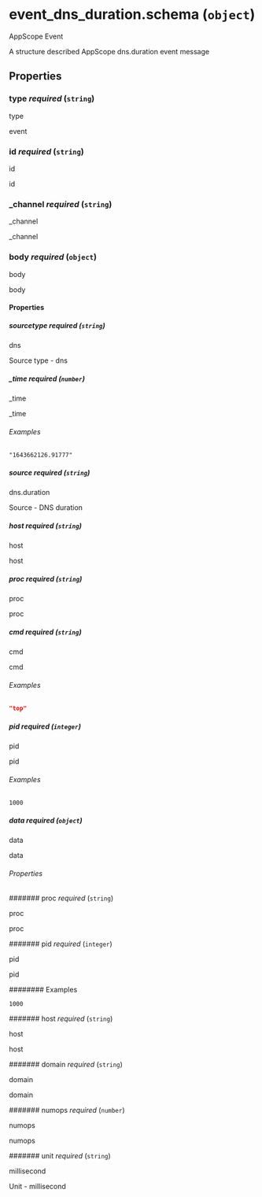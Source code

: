 # event_dns_duration.schema (`object`)

AppScope Event

A structure described AppScope dns.duration event message

## Properties

### type _required_ (`string`)

type

event

### id _required_ (`string`)

id

id

### _channel _required_ (`string`)

_channel

_channel

### body _required_ (`object`)

body

body

#### Properties

##### sourcetype _required_ (`string`)

dns

Source type - dns

##### _time _required_ (`number`)

_time

_time

###### Examples

`"1643662126.91777"`

##### source _required_ (`string`)

dns.duration

Source - DNS duration

##### host _required_ (`string`)

host

host

##### proc _required_ (`string`)

proc

proc

##### cmd _required_ (`string`)

cmd

cmd

###### Examples

```json
"top"
```

##### pid _required_ (`integer`)

pid

pid

###### Examples

`1000`

##### data _required_ (`object`)

data

data

###### Properties

####### proc _required_ (`string`)

proc

proc

####### pid _required_ (`integer`)

pid

pid

######## Examples

`1000`

####### host _required_ (`string`)

host

host

####### domain _required_ (`string`)

domain

domain

####### numops _required_ (`number`)

numops

numops

####### unit _required_ (`string`)

millisecond

Unit - millisecond

